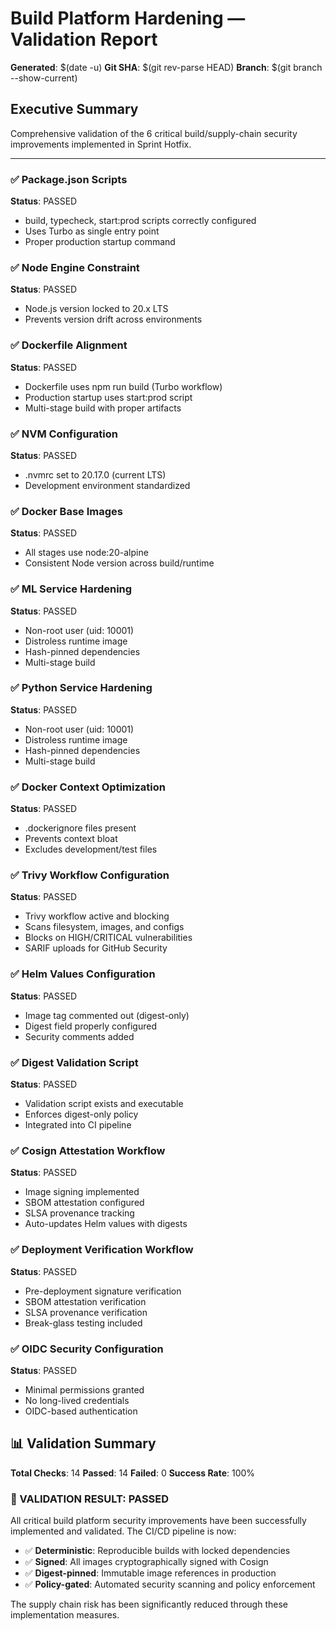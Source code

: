 # Build Platform Hardening — Validation Report

**Generated**: $(date -u)
**Git SHA**: $(git rev-parse HEAD)
**Branch**: $(git branch --show-current)

## Executive Summary
Comprehensive validation of the 6 critical build/supply-chain security improvements implemented in Sprint Hotfix.

---

### ✅ Package.json Scripts
**Status**: PASSED
- build, typecheck, start:prod scripts correctly configured
- Uses Turbo as single entry point
- Proper production startup command

### ✅ Node Engine Constraint
**Status**: PASSED
- Node.js version locked to 20.x LTS
- Prevents version drift across environments

### ✅ Dockerfile Alignment
**Status**: PASSED
- Dockerfile uses npm run build (Turbo workflow)
- Production startup uses start:prod script
- Multi-stage build with proper artifacts

### ✅ NVM Configuration
**Status**: PASSED
- .nvmrc set to 20.17.0 (current LTS)
- Development environment standardized

### ✅ Docker Base Images
**Status**: PASSED
- All stages use node:20-alpine
- Consistent Node version across build/runtime

### ✅ ML Service Hardening
**Status**: PASSED
- Non-root user (uid: 10001)
- Distroless runtime image
- Hash-pinned dependencies
- Multi-stage build

### ✅ Python Service Hardening
**Status**: PASSED
- Non-root user (uid: 10001)
- Distroless runtime image
- Hash-pinned dependencies
- Multi-stage build

### ✅ Docker Context Optimization
**Status**: PASSED
- .dockerignore files present
- Prevents context bloat
- Excludes development/test files

### ✅ Trivy Workflow Configuration
**Status**: PASSED
- Trivy workflow active and blocking
- Scans filesystem, images, and configs
- Blocks on HIGH/CRITICAL vulnerabilities
- SARIF uploads for GitHub Security

### ✅ Helm Values Configuration
**Status**: PASSED
- Image tag commented out (digest-only)
- Digest field properly configured
- Security comments added

### ✅ Digest Validation Script
**Status**: PASSED
- Validation script exists and executable
- Enforces digest-only policy
- Integrated into CI pipeline

### ✅ Cosign Attestation Workflow
**Status**: PASSED
- Image signing implemented
- SBOM attestation configured
- SLSA provenance tracking
- Auto-updates Helm values with digests

### ✅ Deployment Verification Workflow
**Status**: PASSED
- Pre-deployment signature verification
- SBOM attestation verification
- SLSA provenance verification
- Break-glass testing included

### ✅ OIDC Security Configuration
**Status**: PASSED
- Minimal permissions granted
- No long-lived credentials
- OIDC-based authentication


## 📊 Validation Summary

**Total Checks**: 14
**Passed**: 14
**Failed**: 0
**Success Rate**: 100%


### 🎉 VALIDATION RESULT: PASSED

All critical build platform security improvements have been successfully implemented and validated. The CI/CD pipeline is now:

- ✅ **Deterministic**: Reproducible builds with locked dependencies
- ✅ **Signed**: All images cryptographically signed with Cosign
- ✅ **Digest-pinned**: Immutable image references in production
- ✅ **Policy-gated**: Automated security scanning and policy enforcement

The supply chain risk has been significantly reduced through these implementation measures.

